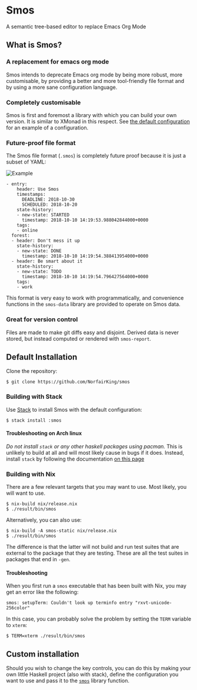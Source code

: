 # Smos

A semantic tree-based editor to replace Emacs Org Mode

## What is Smos?

### A replacement for emacs org mode

Smos intends to deprecate Emacs org mode by being more robust, more
customisable, by providing a better and more tool-friendly file
format and by using a more sane configuration language.

### Completely customisable

Smos is first and foremost a library with which you can build your own version.
It is similar to XMonad in this respect.
See [the default configuration](smos/src/Smos/Default.hs)
for an example of a configuration.

### Future-proof file format

The Smos file format (`.smos`) is completely future proof because it is just
a subset of YAML:

![Example](assets/smos.png)

``` smos
- entry:
    header: Use Smos
    timestamps:
      DEADLINE: 2018-10-30
      SCHEDULED: 2018-10-20
    state-history:
    - new-state: STARTED
      timestamp: 2018-10-10 14:19:53.988042844000+0000
    tags:
    - online
  forest:
  - header: Don't mess it up
    state-history:
    - new-state: DONE
      timestamp: 2018-10-10 14:19:54.388413954000+0000
  - header: Be smart about it
    state-history:
    - new-state: TODO
      timestamp: 2018-10-10 14:19:54.796427564000+0000
    tags:
    - work
```

This format is very easy to work with programmatically, and convenience
functions in the `smos-data` library are provided to operate on Smos data.

### Great for version control

Files are made to make git diffs easy and disjoint.
Derived data is never stored, but instead computed or rendered with `smos-report`.

## Default Installation

Clone the repository:

```
$ git clone https://github.com/NorfairKing/smos
```

### Building with Stack

Use [Stack](https://docs.haskellstack.org/en/stable/README/) to install Smos with the default configuration:

```
$ stack install :smos
```

#### Troubleshooting on Arch linux

*Do not install `stack` or any other haskell packages using pacman.*
This is unlikely to build at all and will most likely cause in bugs if it does.
Instead, install `stack` by following the documentation [on this page](https://docs.haskellstack.org/en/stable/README/#how-to-install)

### Building with Nix

There are a few relevant targets that you may want to use.
Most likely, you will want to use.

```
$ nix-build nix/release.nix
$ ./result/bin/smos
```

Alternatively, you can also use:

```
$ nix-build -A smos-static nix/release.nix
$ ./result/bin/smos
```

The difference is that the latter will not build and run test suites that are external to the package that they are testing.
These are all the test suites in packages that end in `-gen`.

#### Troubleshooting

When you first run a `smos` executable that has been built with Nix, you may get an error like the following:

```
smos: setupTerm: Couldn't look up terminfo entry "rxvt-unicode-256color"
```

In this case, you can probably solve the problem by setting the `TERM` variable to `xterm`:

```
$ TERM=xterm ./result/bin/smos
```

## Custom installation

Should you wish to change the key controls, you can do this by making your own
little Haskell project (also with stack), define the configuration you want to
use and pass it to the [`smos`](https://github.com/NorfairKing/smos/blob/development/smos/src/Smos.hs#L29)
library function.
